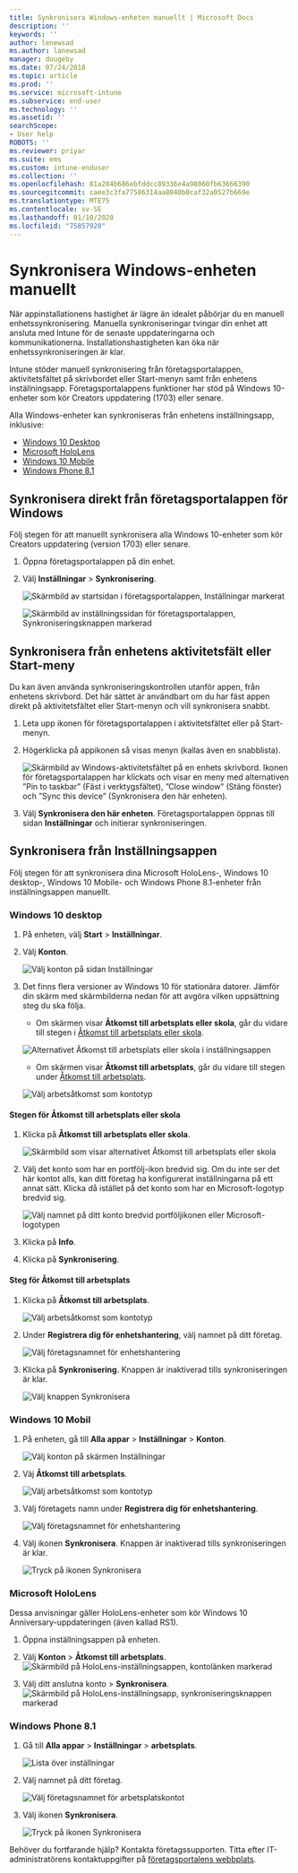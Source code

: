 ```yaml
---
title: Synkronisera Windows-enheten manuellt | Microsoft Docs
description: ''
keywords: ''
author: lenewsad
ms.author: lanewsad
manager: dougeby
ms.date: 07/24/2018
ms.topic: article
ms.prod: ''
ms.service: microsoft-intune
ms.subservice: end-user
ms.technology: ''
ms.assetid: ''
searchScope:
- User help
ROBOTS: ''
ms.reviewer: priyar
ms.suite: ems
ms.custom: intune-enduser
ms.collection: ''
ms.openlocfilehash: 81a284b686ebfddcc89336e4a98060fb63666390
ms.sourcegitcommit: caee3c3fa77586314aa8040b0caf32a0527b669e
ms.translationtype: MTE75
ms.contentlocale: sv-SE
ms.lasthandoff: 01/10/2020
ms.locfileid: "75857920"
---
```

# <a name="sync-your-windows-device-manually"></a>Synkronisera Windows-enheten manuellt

När appinstallationens hastighet är lägre än idealet påbörjar du en manuell enhetssynkronisering. Manuella synkroniseringar tvingar din enhet att ansluta med Intune för de senaste uppdateringarna och kommunikationerna. Installationshastigheten kan öka när enhetssynkroniseringen är klar.

Intune stöder manuell synkronisering från företagsportalappen, aktivitetsfältet på skrivbordet eller Start-menyn samt från enhetens inställningsapp. Företagsportalappens funktioner har stöd på Windows 10-enheter som kör Creators uppdatering (1703) eller senare. 

Alla Windows-enheter kan synkroniseras från enhetens inställningsapp, inklusive:

* [Windows 10 Desktop](#windows-10-desktop)  
* [Microsoft HoloLens](#microsoft-hololens)   
* [Windows 10 Mobile](#windows-10-mobile)  
* [Windows Phone 8.1](#windows-phone-81)    

## <a name="sync-directly-from-company-portal-app-for-windows"></a>Synkronisera direkt från företagsportalappen för Windows
Följ stegen för att manuellt synkronisera alla Windows 10-enheter som kör Creators uppdatering (version 1703) eller senare.

1. Öppna företagsportalappen på din enhet.

2. Välj **Inställningar** > **Synkronisering**.

    ![Skärmbild av startsidan i företagsportalappen, Inställningar markerat](./media/RS1_homePage_settings_04.png)  
    
    ![Skärmbild av inställningssidan för företagsportalappen, Synkroniseringsknappen markerad](./media/RS1_settingspage_sync05.png)  

## <a name="sync-from-device-taskbar-or-start-menu"></a>Synkronisera från enhetens aktivitetsfält eller Start-meny   

Du kan även använda synkroniseringskontrollen utanför appen, från enhetens skrivbord. Det här sättet är användbart om du har fäst appen direkt på aktivitetsfältet eller Start-menyn och vill synkronisera snabbt.  

1. Leta upp ikonen för företagsportalappen i aktivitetsfältet eller på Start-menyn.  
2. Högerklicka på appikonen så visas menyn (kallas även en snabblista).  

    ![Skärmbild av Windows-aktivitetsfältet på en enhets skrivbord. Ikonen för företagsportalappen har klickats och visar en meny med alternativen ”Pin to taskbar” (Fäst i verktygsfältet), ”Close window” (Stäng fönster) och ”Sync this device” (Synkronisera den här enheten).](./media/sync-device-from-start-menu-1807.png)  

3. Välj **Synkronisera den här enheten**. Företagsportalappen öppnas till sidan **Inställningar** och initierar synkroniseringen.  

## <a name="sync-from-settings-app"></a>Synkronisera från Inställningsappen 
Följ stegen för att synkronisera dina Microsoft HoloLens-, Windows 10 desktop-, Windows 10 Mobile- och Windows Phone 8.1-enheter från inställningsappen manuellt.  

### <a name="windows-10-desktop"></a>Windows 10 desktop
1. På enheten, välj **Start** > **Inställningar**.

2. Välj **Konton**.

    ![Välj konton på sidan Inställningar](./media/win10pc-sync-2-settings-accounts.png)  

3. Det finns flera versioner av Windows 10 för stationära datorer. Jämför din skärm med skärmbilderna nedan för att avgöra vilken uppsättning steg du ska följa. 

    * Om skärmen visar **Åtkomst till arbetsplats eller skola**, går du vidare till stegen i [Åtkomst till arbetsplats eller skola](#access-work-or-school-steps).

    ![Alternativet Åtkomst till arbetsplats eller skola i inställningsappen](./media/w10-enroll-rs1-connect-to-work-or-school.png)  

    * Om skärmen visar **Åtkomst till arbetsplats**, går du vidare till stegen under [Åtkomst till arbetsplats](#work-access-steps).  

    ![Välj arbetsåtkomst som kontotyp](./media/win10pc-sync-3-work-access.png)

#### <a name="access-work-or-school-steps"></a>Stegen för Åtkomst till arbetsplats eller skola

1. Klicka på **Åtkomst till arbetsplats eller skola**.

    ![Skärmbild som visar alternativet Åtkomst till arbetsplats eller skola](./media/w10-enroll-rs1-connect-to-work-or-school.png)  

2. Välj det konto som har en portfölj-ikon bredvid sig. Om du inte ser det här kontot alls, kan ditt företag ha konfigurerat inställningarna på ett annat sätt. Klicka då istället på det konto som har en Microsoft-logotyp bredvid sig.

     ![Välj namnet på ditt konto bredvid portföljikonen eller Microsoft-logotypen](./media/win10pc-rs1-sync-info-button.png)

3. Klicka på **Info**. 

4. Klicka på **Synkronisering**. 

#### <a name="work-access-steps"></a>Steg för Åtkomst till arbetsplats

1. Klicka på **Åtkomst till arbetsplats**.

    ![Välj arbetsåtkomst som kontotyp](./media/win10pc-sync-3-work-access.png)

2. Under **Registrera dig för enhetshantering**, välj namnet på ditt företag.

    ![Välj företagsnamnet för enhetshantering](./media/win10pc-sync-4-tap-com-name.png)

3. Klicka på **Synkronisering**. Knappen är inaktiverad tills synkroniseringen är klar.

    ![Välj knappen Synkronisera](./media/win10pc-sync-5-tap-sync.png)  


### <a name="windows-10-mobile"></a>Windows 10 Mobil

   1. På enheten, gå till **Alla appar** > **Inställningar** > **Konton**.

       ![Välj konton på skärmen Inställningar](./media/win10m-sync-1-settings-accounts.png)

   2. Väj **Åtkomst till arbetsplats**.

       ![Välj arbetsåtkomst som kontotyp](./media/win10m-sync-2-work-access.png)

   3. Välj företagets namn under **Registrera dig för enhetshantering**.

       ![Välj företagsnamnet för enhetshantering](./media/win10m-sync-3-tap-comp-name.png)

   4. Välj ikonen **Synkronisera**. Knappen är inaktiverad tills synkroniseringen är klar.

       ![Tryck på ikonen Synkronisera](./media/win10m-sync-4-tap-sync.png)  
### <a name="microsoft-hololens"></a>Microsoft HoloLens  
Dessa anvisningar gäller HoloLens-enheter som kör Windows 10 Anniversary-uppdateringen (även kallad RS1). 
1. Öppna inställningsappen på enheten.  

2. Välj **Konton** > **Åtkomst till arbetsplats**.  
    ![Skärmbild på HoloLens-inställningsappen, kontolänken markerad](./media/RS1_holoLens_SettingsRS1_Accounts_06.png)  

3. Välj ditt anslutna konto > **Synkronisera**.  ![Skärmbild på HoloLens-inställningsapp, synkroniseringsknappen markerad](./media/RS1_holoLens_SyncRS1_Sync_08.png)  

### <a name="windows-phone-81"></a>Windows Phone 8.1

1. Gå till **Alla appar** > **Inställningar** > **arbetsplats**.

    ![Lista över inställningar](./media/wp81-1-sync-settings-workplace.png)

2. Välj namnet på ditt företag.

    ![Välj företagsnamnet för arbetsplatskontot](./media/wp81-2-sync-tap-compname.png)

3. Välj ikonen **Synkronisera**.

    ![Tryck på ikonen Synkronisera](./media/wp81-3-sync-tap-sync-button.png)

Behöver du fortfarande hjälp? Kontakta företagssupporten. Titta efter IT-administratörens kontaktuppgifter på [företagsportalens webbplats](https://go.microsoft.com/fwlink/?linkid=2010980).
